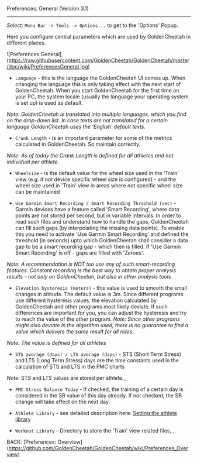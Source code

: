 Preferences: General (Version 3.1)
***

_Select:_ `Menu Bar -> Tools -> Options...` to get to the 'Options' Popup.

Here you configure central parameters which are used by GoldenCheetah in different places. 

![Preferences General] (https://raw.githubusercontent.com/GoldenCheetah/GoldenCheetah/master/doc/wiki/PreferencesGeneral.jpg)

*  `Language` - this is the language the GoldenCheetah UI comes up. When changing the language this is only taking effect with the next start of GoldenCheetah. When you start GoldenCheetah for the first time on your PC, the system locale (usually the language your operating system is set up) is used as default.

_Note: GoldenCheetah is translated into multiple languages, which you find on the drop-down list. In case texts are not translated for a certain language GoldenCheetah uses the 'English' default texts._

* `Crank Length` - is an important parameter for some of the metrics calculated in GoldenCheetah. So maintain correctly.

_Note: As of today the Crank Length is defined for all athletes and not individual per athlete._

* `Wheelsize` - is the default value for the wheel size used in the 'Train' view (e.g. if not device specific wheel size is configured) - and the wheel size used in 'Train' view in areas where not specific wheel size can be maintained

* `Use Garmin Smart Recording / Smart Recording Threshold (sec)` - Garmin devices have a feature called 'Smart Recording', where data points are not stored per second, but in variable intervals. In order to read such files and understand how to handle the gaps, GoldenCheetah can fill such gaps (by interpolating the missing data points). To enable this you need to activate 'Use Garmin Smart Recording' and defined the threshold (in seconds) upto which GoldenCheetah shall consider a data gap to be a smart recording gap - which then is filled. If 'Use Garmin Smart Recording' is off - gaps are filled with 'Zeroes'.

_Note: A recommendation is NOT too use any of such smart-recording features. Constant recording is the best way to obtain proper analysis results - not only on GoldenCheetah, but also in other analysis tools_

* `Elevation hysteresis (meters)` - this value is used to smooth the small changes in altitude. The default value is 3m. Since different programs use different hysteresis values, the elevation calculated by GoldenCheetah and other programs most likely deviate. If such differences are important for you, you can adjust the hysteresis and try to reach the value of the other program. _Note: Since other programs might also deviate in the algorithm used, there is no guarantee to find a value which delivers the same result for all rides._

_Note: The value is defined for all athletes_

* `STS average (days) / LTS average (days)` - STS (Short Term Stress) and LTS (Long Term Stress) days are the time constants used in the calculation of STS and LTS in the PMC charts 

_Note_: STS and LTS values are stored per athlete._

* `PMC Stress Balance Today` - if checked, the training of a certain day is considered in the SB value of this day already. If not checked, the SB change will take effect on the next day. 

* `Athlete Library` - see detailed description here: [Setting the athlete library](https://github.com/GoldenCheetah/GoldenCheetah/wiki/Special-Topics_Setting-the-athlete-library)

* `Workout Library` - Directory to store the 'Train' view related files,... 

BACK: [Preferences: Overview] (https://github.com/GoldenCheetah/GoldenCheetah/wiki/Preferences_Overview)

